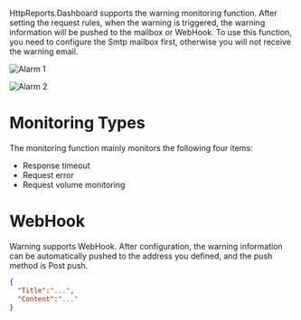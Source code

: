 HttpReports.Dashboard supports the warning monitoring function. After setting the request rules, when the warning is triggered, the warning information will be pushed to the mailbox or WebHook. To use this function, you need to configure the Smtp mailbox first, otherwise you will not receive the warning email.

![Alarm 1](/content/projects/httpreports/assets/alarm-1.png)

![Alarm 2](/content/projects/httpreports/assets/alarm-2.png)

# Monitoring Types

The monitoring function mainly monitors the following four items:

- Response timeout
- Request error
- Request volume monitoring

# WebHook

Warning supports WebHook. After configuration, the warning information can be automatically pushed to the address you defined, and the push method is Post push.

```json
{
  "Title":"...",
  "Content":"..."
}
```